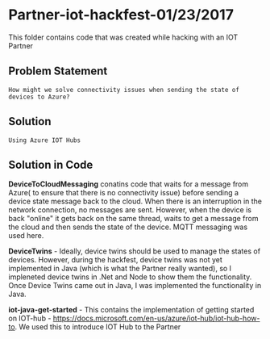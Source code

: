 # Partner-iot-hackfest-01/23/2017

This folder contains code that was created while hacking with an IOT Partner 

## Problem Statement 
    How might we solve connectivity issues when sending the state of devices to Azure? 
## Solution
    Using Azure IOT Hubs 
    
## Solution in Code
**DeviceToCloudMessaging** conatins code that waits for a message from Azure( to ensure that there is no connectivity issue) before sending a device state message back to the cloud. When there is an interruption in the network connection, no messages are sent. However, when the device is back "online" it gets back on the same thread, waits to get a message from the cloud and then sends the state of the device. MQTT messaging was used here. 

**DeviceTwins** - Ideally, device twins should be used to manage the states of devices. However, during the hackfest, device twins was not yet implemented in Java (which is what the Partner really wanted), so I impleneted device twins in .Net and Node to show them the functionality. Once Device Twins came out in Java, I was implemented the functionality in Java.

**iot-java-get-started** - This contains the implementation of getting started on IOT-hub - https://docs.microsoft.com/en-us/azure/iot-hub/iot-hub-how-to. We used this to introduce IOT Hub to the Partner  


